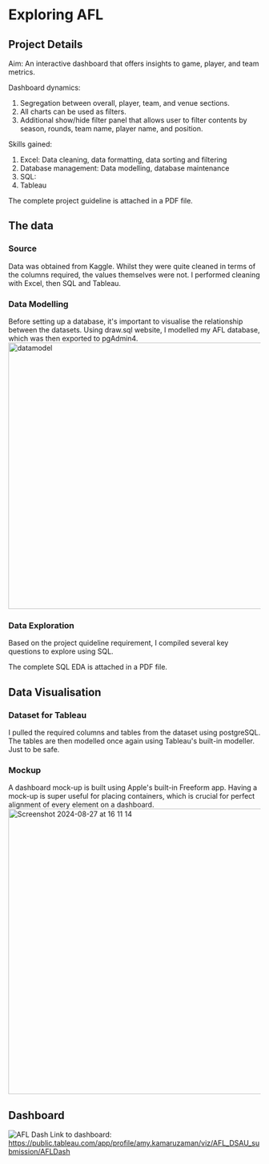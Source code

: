 # Exploring AFL
## Project Details
Aim: An interactive dashboard that offers insights to game, player, and team metrics.

Dashboard dynamics:
  1. Segregation between overall, player, team, and venue sections.
  2. All charts can be used as filters.
  3. Additional show/hide filter panel that allows user to filter contents by season, rounds, team name, player name, and position.

Skills gained:
  1. Excel: Data cleaning, data formatting, data sorting and filtering
  2. Database management: Data modelling, database maintenance
  3. SQL:
  4. Tableau

The complete project guideline is attached in a PDF file.

## The data
### Source
Data was obtained from Kaggle. Whilst they were quite cleaned in terms of the columns required, the values themselves were not. I performed cleaning with Excel, then SQL and Tableau.

### Data Modelling
Before setting up a database, it's important to visualise the relationship between the datasets. Using draw.sql website, I modelled my AFL database, which was then exported to pgAdmin4.
<img width="532" alt="datamodel" src="https://github.com/user-attachments/assets/bdf0729d-3957-44e0-9561-dd38f2296d00">

### Data Exploration
Based on the project quideline requirement, I compiled several key questions to explore using SQL.

The complete SQL EDA is attached in a PDF file.

## Data Visualisation
### Dataset for Tableau
I pulled the required columns and tables from the dataset using postgreSQL. The tables are then modelled once again using Tableau's built-in modeller. Just to be safe.

### Mockup
A dashboard mock-up is built using Apple's built-in Freeform app. Having a mock-up is super useful for placing containers, which is crucial for perfect alignment of every element on a dashboard.
<img width="570" alt="Screenshot 2024-08-27 at 16 11 14" src="https://github.com/user-attachments/assets/24f7f353-50ab-4b17-b0f4-bbf02923c47f">

## Dashboard
![AFL Dash](https://github.com/user-attachments/assets/51fb45d5-c01e-462c-b694-24b615509c89)
Link to dashboard:
https://public.tableau.com/app/profile/amy.kamaruzaman/viz/AFL_DSAU_submission/AFLDash 
